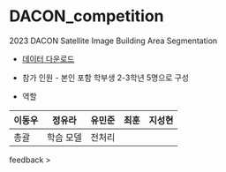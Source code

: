 # DACON_competition
2023 DACON Satellite Image Building Area Segmentation


- [데이터 다운로드](https://dacon.io/competitions/official/236092/overview/description)


- 참가 인원 - 본인 포함 학부생 2-3학년 5명으로 구성



- 역할


|이동우|정유라|유민준|최훈|지성현|
|---|---|---|---|---|
|총괄|학습 모델|전처리|||




feedback >

